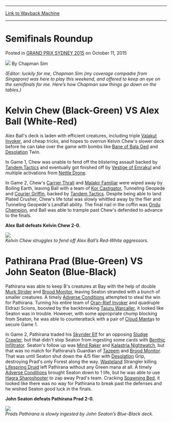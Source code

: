 
---
[Link to Wayback Machine](https://web.archive.org/web/20160520092947/http://magic.wizards.com/en/events/coverage/gpsyd15/semifinals-roundup-2015-10-11)

[_metadata_:author]:- "Chapman Sim"
[_metadata_:description]:- "(Editor: luckily for me, Chapman Sim (my coverage compadre from Singapore) was here to play this weekend, and offered to keep an eye on the semifinals for me. Here’s how Chapman saw things go down on the tables.)"
[_metadata_:generator]:- "Drupal 7 (http://drupal.org)"
[_metadata_:node]:- "736791"
[_metadata_:publish_date]:- "2015-10-11"
[_metadata_:source]:- "div-main-content"
[_metadata_:title]:- "Semifinals Roundup"
[_metadata_:wayback_capture_timestamp]:- "2016-05-20 09:29:47"
[_metadata_:wayback_raw_url]:- "https://web.archive.org/web/20160520092947id_/http://magic.wizards.com/en/events/coverage/gpsyd15/semifinals-roundup-2015-10-11"
[_metadata_:wayback_url]:- "http://magic.wizards.com/en/events/coverage/gpsyd15/semifinals-roundup-2015-10-11"
---


Semifinals Roundup
==================



 Posted in [GRAND PRIX SYDNEY 2015](/en/events/coverage/gpsyd15)
 on October 11, 2015 






![](https://media.magic.wizards.com/styles/auth_small/public/images/person/chapman.jpg)
By Chapman Sim











*(Editor: luckily for me, Chapman Sim (my coverage compadre from Singapore) was here to play this weekend, and offered to keep an eye on the semifinals for me. Here’s how Chapman saw things go down on the tables.)*


Kelvin Chew (Black-Green) VS Alex Ball (White-Red)
==================================================


Alex Ball's deck is laden with efficient creatures, including triple [Valakut Invoker](http://gatherer.wizards.com/Pages/Card/Details.aspx?name=Valakut+Invoker), and cheap tricks, and hopes to overrun Kelvin Chew's slower deck before he can take over the game with bombs like [Bane of Bala Ged](http://gatherer.wizards.com/Pages/Card/Details.aspx?name=Bane+of+Bala+Ged) and [Desolation](http://gatherer.wizards.com/Pages/Card/Details.aspx?name=Desolation) Twin.


In Game 1, Chew was unable to fend off the blistering assault backed by [Tandem Tactics](http://gatherer.wizards.com/Pages/Card/Details.aspx?name=Tandem+Tactics) and eventually got finished off by [Vestige of Emrakul](http://gatherer.wizards.com/Pages/Card/Details.aspx?name=Vestige+of+Emrakul) and multiple activations from [Nettle Drone](http://gatherer.wizards.com/Pages/Card/Details.aspx?name=Nettle+Drone).


In Game 2, Chew's [Carrier Thrall](http://gatherer.wizards.com/Pages/Card/Details.aspx?name=Carrier+Thrall) and [Malakir Familiar](http://gatherer.wizards.com/Pages/Card/Details.aspx?name=Malakir+Familiar) were wiped away by Boiling Earth, leaving Ball with a team of [Kor Castigator](http://gatherer.wizards.com/Pages/Card/Details.aspx?name=Kor+Castigator), Tunneling Geopede and [Courier Griffin](http://gatherer.wizards.com/Pages/Card/Details.aspx?name=Courier+Griffin), backed by [Tandem Tactics](http://gatherer.wizards.com/Pages/Card/Details.aspx?name=Tandem+Tactics). Despite being able to land Plated Crusher, Chew's life total was slowly whittled away by the flier and Tunneling Geopede's Landfall ability. The final nail in the coffin was [Ondu Champion](http://gatherer.wizards.com/Pages/Card/Details.aspx?name=Ondu+Champion), and Ball was able to trample past Chew's defended to advance to the finals.


**Alex Ball defeats Kelvin Chew 2-0.**


![](https://media.wizards.com/2015/events/gpsyd15/GPSydney_Semis_Chew.jpg)  
*Kelvin Chew struggles to fend off Alex Ball’s Red-White aggressors.*


Pathirana Prad (Blue-Green) VS John Seaton (Blue-Black)
=======================================================


Pathirana was able to keep B's creatures at Bay with the help of double [Murk Strider](http://gatherer.wizards.com/Pages/Card/Details.aspx?name=Murk+Strider) and [Brood Monitor](http://gatherer.wizards.com/Pages/Card/Details.aspx?name=Brood+Monitor), leaving Seaton stranded with a bunch of smaller creatures. A timely [Adverse Conditions](http://gatherer.wizards.com/Pages/Card/Details.aspx?name=Adverse+Conditions) attempted to steal the win for Pathirana. Turning his entire team of [Oran-Rief Invoker](http://gatherer.wizards.com/Pages/Card/Details.aspx?name=Oran-Rief+Invoker) and quadruple Eldrazi Scions, boosted by the backbreaking [Tajuru Warcaller](http://gatherer.wizards.com/Pages/Card/Details.aspx?name=Tajuru+Warcaller), it looked like Seaton was in trouble. However, with some appropriate chump blocking from Seaton, he was able to counterattack with a pair of [Cloud Manta](http://gatherer.wizards.com/Pages/Card/Details.aspx?name=Cloud+Manta)s to secure Game 1.


In Game 2, Pathirana traded his [Skyrider Elf](http://gatherer.wizards.com/Pages/Card/Details.aspx?name=Skyrider+Elf) for an opposing [Sludge Crawler](http://gatherer.wizards.com/Pages/Card/Details.aspx?name=Sludge+Crawler), but that didn't stop Seaton from ingesting some cards with [Benthic Infiltrator](http://gatherer.wizards.com/Pages/Card/Details.aspx?name=Benthic+Infiltrator). Seaton's follow up was [Mind Raker](http://gatherer.wizards.com/Pages/Card/Details.aspx?name=Mind+Raker) and [Kalastria Nightwatch](http://gatherer.wizards.com/Pages/Card/Details.aspx?name=Kalastria+Nightwatch), but that was no match for Pathirana’s Guardian of [Tazeem](http://gatherer.wizards.com/Pages/Card/Details.aspx?name=Tazeem) and [Brood Monitor](http://gatherer.wizards.com/Pages/Card/Details.aspx?name=Brood+Monitor). That was until Seaton shut down the 4/5 flier with [Desolation](http://gatherer.wizards.com/Pages/Card/Details.aspx?name=Desolation) Grip, destroying Prad's only Forest along the way. [Wasteland](http://gatherer.wizards.com/Pages/Card/Details.aspx?name=Wasteland) Strangler killing [Lifespring Druid](http://gatherer.wizards.com/Pages/Card/Details.aspx?name=Lifespring+Druid) left Pathirana without any Green mana at all. A timely [Adverse Conditions](http://gatherer.wizards.com/Pages/Card/Details.aspx?name=Adverse+Conditions) brought Seaton down to 1 life, but he was able to use [Hagra Sharpshooter](http://gatherer.wizards.com/Pages/Card/Details.aspx?name=Hagra+Sharpshooter) to zap away Prad's team. Cracking [Spawning Bed](http://gatherer.wizards.com/Pages/Card/Details.aspx?name=Spawning+Bed), it looked like there was no way for Pathirana to break past the defenses and he wished Seaton good luck in the finals.


**John Seaton defeats Pathirana Prad 2-0.**


![](https://media.wizards.com/2015/events/gpsyd15/GPSydney_Semis_Pathirana.jpg)  
*Prads Pathirana is slowly ingested by John Seaton’s Blue-Black deck.*







